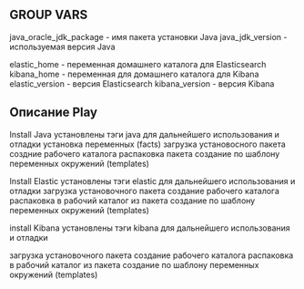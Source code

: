 ## GROUP VARS
java_oracle_jdk_package - имя пакета установки Java java_jdk_version - используемая версия Java

elastic_home - переменная домашнего каталога для Elasticsearch kibana_home - переменная для домашнего каталога для Kibana elastic_version - версия Elasticsearch kibana_version - версия Kibana

## Описание Play
Install Java
установлены тэги java для дальнейшего использования и отладки
установка переменных (facts)
загрузка установосного пакета
создние рабочего каталога
распаковка пакета
создание по шаблону переменных окружений (templates)

Install Elastic
установлены тэги elastic для дальнейшего использования и отладки
загрузка установочного пакета
создание рабочего каталога
распаковка в рабочий каталог из пакета
создание по шаблону переменных окружений (templates)  

install Kibana
установлены тэги kibana для дальнейшего использования и отладки

загрузка установочного пакета
создание рабочего каталога
распаковка в рабочий каталог из пакета
создание по шаблону переменных окружений (templates)

